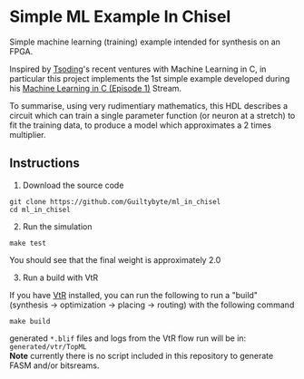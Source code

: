 Simple ML Example In Chisel
=======================

Simple machine learning (training) example intended for synthesis on an FPGA.
  
Inspired by [Tsoding](https://www.youtube.com/@TsodingDaily)'s recent ventures with Machine Learning
in C, in particular this project implements the 1st simple example developed during
his [Machine Learning in C (Episode 1)](https://www.youtube.com/watch?v=PGSba51aRYU&t=1309s) Stream.


To summarise, using very rudimentiary mathematics, this HDL describes a circuit which
can train a single parameter function (or neuron at a stretch) to fit the training data,
to produce a model which approximates a 2 times multiplier.

## Instructions
1. Download the source code

  ```
  git clone https://github.com/Guiltybyte/ml_in_chisel
  cd ml_in_chisel
  ```

2. Run the simulation

  ```
  make test
  ```
  You should see that the final weight is approximately 2.0

3. Run a build with VtR

  If you have [VtR](https://verilogtorouting.org/) installed, you can run the following to run a "build"
  (synthesis -> optimization -> placing -> routing) with the following command
  ```
  make build
  ```
  generated `*.blif` files and logs from the VtR flow run will be in: `generated/vtr/TopML`  
  **Note** currently there is no script included in this repository to generate FASM and/or bitsreams.
